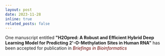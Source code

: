 ```yaml
---
layout: post
date: 2023-11-28
inline: true
related_posts: false
---
```


One manuscript entitled <b>"H2Opred: A Robust and Efficient Hybrid Deep Learning Model for Predicting 2'-O-Methylation Sites in Human RNA"</b> has been accepted for publication in <span style="color: #600;"><i>Briefings in Bioinformatics</i></span>